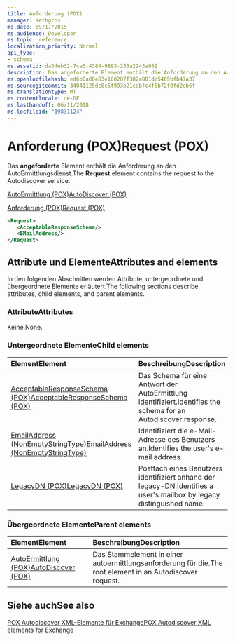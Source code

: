```yaml
---
title: Anforderung (POX)
manager: sethgros
ms.date: 09/17/2015
ms.audience: Developer
ms.topic: reference
localization_priority: Normal
api_type:
- schema
ms.assetid: da54eb32-7ce5-4384-9893-255a2243a959
description: Das angeforderte Element enthält die Anforderung an den AutoErmittlungsdienst.
ms.openlocfilehash: ed6b0a80e83e160287f382a881dc5405bfb47a37
ms.sourcegitcommit: 34041125dc8c5f993b21cebfc4f8b72f0fd2cb6f
ms.translationtype: MT
ms.contentlocale: de-DE
ms.lasthandoff: 06/11/2018
ms.locfileid: "19831124"
---
```

# <a name="request-pox"></a><span data-ttu-id="ffa8b-103">Anforderung (POX)</span><span class="sxs-lookup"><span data-stu-id="ffa8b-103">Request (POX)</span></span>

<span data-ttu-id="ffa8b-104">Das **angeforderte** Element enthält die Anforderung an den AutoErmittlungsdienst.</span><span class="sxs-lookup"><span data-stu-id="ffa8b-104">The **Request** element contains the request to the Autodiscover service.</span></span> 
  
[<span data-ttu-id="ffa8b-105">AutoErmittlung (POX)</span><span class="sxs-lookup"><span data-stu-id="ffa8b-105">AutoDiscover (POX)</span></span>](autodiscover-pox.md)
  
[<span data-ttu-id="ffa8b-106">Anforderung (POX)</span><span class="sxs-lookup"><span data-stu-id="ffa8b-106">Request (POX)</span></span>](request-pox.md)
  
```xml
<Request>
   <AcceptableResponseSchema/>
   <EMailAddress/>
</Request>
```

## <a name="attributes-and-elements"></a><span data-ttu-id="ffa8b-107">Attribute und Elemente</span><span class="sxs-lookup"><span data-stu-id="ffa8b-107">Attributes and elements</span></span>

<span data-ttu-id="ffa8b-108">In den folgenden Abschnitten werden Attribute, untergeordnete und übergeordnete Elemente erläutert.</span><span class="sxs-lookup"><span data-stu-id="ffa8b-108">The following sections describe attributes, child elements, and parent elements.</span></span>
  
### <a name="attributes"></a><span data-ttu-id="ffa8b-109">Attribute</span><span class="sxs-lookup"><span data-stu-id="ffa8b-109">Attributes</span></span>

<span data-ttu-id="ffa8b-110">Keine.</span><span class="sxs-lookup"><span data-stu-id="ffa8b-110">None.</span></span>
  
### <a name="child-elements"></a><span data-ttu-id="ffa8b-111">Untergeordnete Elemente</span><span class="sxs-lookup"><span data-stu-id="ffa8b-111">Child elements</span></span>

|<span data-ttu-id="ffa8b-112">**Element**</span><span class="sxs-lookup"><span data-stu-id="ffa8b-112">**Element**</span></span>|<span data-ttu-id="ffa8b-113">**Beschreibung**</span><span class="sxs-lookup"><span data-stu-id="ffa8b-113">**Description**</span></span>|
|:-----|:-----|
|[<span data-ttu-id="ffa8b-114">AcceptableResponseSchema (POX)</span><span class="sxs-lookup"><span data-stu-id="ffa8b-114">AcceptableResponseSchema (POX)</span></span>](acceptableresponseschema-pox.md) <br/> |<span data-ttu-id="ffa8b-115">Das Schema für eine Antwort der AutoErmittlung identifiziert.</span><span class="sxs-lookup"><span data-stu-id="ffa8b-115">Identifies the schema for an Autodiscover response.</span></span>  <br/> |
|[<span data-ttu-id="ffa8b-116">EmailAddress (NonEmptyStringType)</span><span class="sxs-lookup"><span data-stu-id="ffa8b-116">EmailAddress (NonEmptyStringType)</span></span>](emailaddress-nonemptystringtype.md) <br/> |<span data-ttu-id="ffa8b-117">Identifiziert die e-Mail-Adresse des Benutzers an.</span><span class="sxs-lookup"><span data-stu-id="ffa8b-117">Identifies the user's e-mail address.</span></span>  <br/> |
|[<span data-ttu-id="ffa8b-118">LegacyDN (POX)</span><span class="sxs-lookup"><span data-stu-id="ffa8b-118">LegacyDN (POX)</span></span>](legacydn-pox.md) <br/> |<span data-ttu-id="ffa8b-119">Postfach eines Benutzers identifiziert anhand der legacy-DN.</span><span class="sxs-lookup"><span data-stu-id="ffa8b-119">Identifies a user's mailbox by legacy distinguished name.</span></span>  <br/> |
   
### <a name="parent-elements"></a><span data-ttu-id="ffa8b-120">Übergeordnete Elemente</span><span class="sxs-lookup"><span data-stu-id="ffa8b-120">Parent elements</span></span>

|<span data-ttu-id="ffa8b-121">**Element**</span><span class="sxs-lookup"><span data-stu-id="ffa8b-121">**Element**</span></span>|<span data-ttu-id="ffa8b-122">**Beschreibung**</span><span class="sxs-lookup"><span data-stu-id="ffa8b-122">**Description**</span></span>|
|:-----|:-----|
|[<span data-ttu-id="ffa8b-123">AutoErmittlung (POX)</span><span class="sxs-lookup"><span data-stu-id="ffa8b-123">AutoDiscover (POX)</span></span>](autodiscover-pox.md) <br/> |<span data-ttu-id="ffa8b-124">Das Stammelement in einer autoermittlungsanforderung für die.</span><span class="sxs-lookup"><span data-stu-id="ffa8b-124">The root element in an Autodiscover request.</span></span>  <br/> |
   
## <a name="see-also"></a><span data-ttu-id="ffa8b-125">Siehe auch</span><span class="sxs-lookup"><span data-stu-id="ffa8b-125">See also</span></span>



[<span data-ttu-id="ffa8b-126">POX Autodiscover XML-Elemente für Exchange</span><span class="sxs-lookup"><span data-stu-id="ffa8b-126">POX Autodiscover XML elements for Exchange</span></span>](pox-autodiscover-xml-elements-for-exchange.md)

